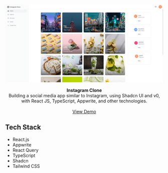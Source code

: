 ![image search api](https://github.com/HuiyuLiz/react-instagram-clone/blob/main/public/Instagram%20Clone.png)

<div align="center"><strong>Instagram Clone </strong></div>
<div align="center">Building a social media app similar to Instagram, using Shadcn UI and v0, with React JS, TypeScript, Appwrite, and other technologies.</div>
<br />
<div align="center">
<a href="https://react-instagram-clone-console.vercel.app/">View Demo</a>
<span>
</div>

## Tech Stack
- React.js
- Appwrite
- React Query
- TypeScript
- Shadcn
- Tailwind CSS
